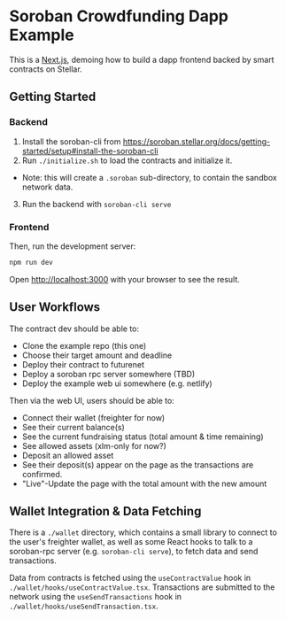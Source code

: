 # Soroban Crowdfunding Dapp Example

This is a [Next.js](https://nextjs.org/), demoing how to build a dapp frontend
backed by smart contracts on Stellar.

## Getting Started

### Backend

1. Install the soroban-cli from https://soroban.stellar.org/docs/getting-started/setup#install-the-soroban-cli
2. Run `./initialize.sh` to load the contracts and initialize it.
  - Note: this will create a `.soroban` sub-directory, to contain the sandbox
    network data.
3. Run the backend with `soroban-cli serve`

### Frontend

Then, run the development server:

```bash
npm run dev
```

Open [http://localhost:3000](http://localhost:3000) with your browser to see the result.

## User Workflows

The contract dev should be able to:

- Clone the example repo (this one)
- Choose their target amount and deadline
- Deploy their contract to futurenet
- Deploy a soroban rpc server somewhere (TBD)
- Deploy the example web ui somewhere (e.g. netlify)

Then via the web UI, users should be able to:

- Connect their wallet (freighter for now)
- See their current balance(s)
- See the current fundraising status (total amount & time remaining)
- See allowed assets (xlm-only for now?)
- Deposit an allowed asset
- See their deposit(s) appear on the page as the transactions are confirmed.
- "Live"-Update the page with the total amount with the new amount

## Wallet Integration & Data Fetching

There is a `./wallet` directory, which contains a small library to connect to
the user's freighter wallet, as well as some React hooks to talk to a
soroban-rpc server (e.g. `soroban-cli serve`), to fetch data and send
transactions.

Data from contracts is fetched using the `useContractValue` hook in
`./wallet/hooks/useContractValue.tsx`. Transactions are submitted to the network
using the `useSendTransactions` hook in `./wallet/hooks/useSendTransaction.tsx`.
